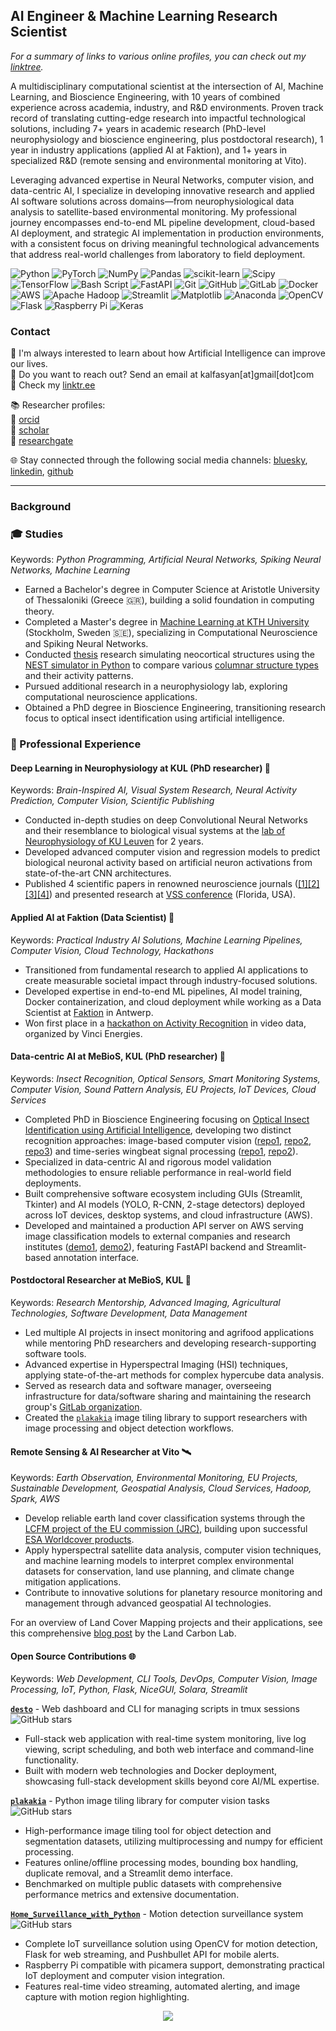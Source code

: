 ## AI Engineer & Machine Learning Research Scientist  
*For a summary of links to various online profiles, you can check out my [linktree](https://linktr.ee/kalfasyan).*  

A multidisciplinary computational scientist at the intersection of AI, Machine Learning, and Bioscience Engineering, with 10 years of combined experience across academia, industry, and R&D environments. Proven track record of translating cutting-edge research into impactful technological solutions, including 7+ years in academic research (PhD-level neurophysiology and bioscience engineering, plus postdoctoral research), 1 year in industry applications (applied AI at Faktion), and 1+ years in specialized R&D (remote sensing and environmental monitoring at Vito).  
  
Leveraging advanced expertise in Neural Networks, computer vision, and data-centric AI, I specialize in developing innovative research and applied AI software solutions across domains—from neurophysiological data analysis to satellite-based environmental monitoring. My professional journey encompasses end-to-end ML pipeline development, cloud-based AI deployment, and strategic AI implementation in production environments, with a consistent focus on driving meaningful technological advancements that address real-world challenges from laboratory to field deployment.
  
   
![Python](https://img.shields.io/badge/python-3670A0?style=for-the-badge&logo=python&logoColor=ffdd54) ![PyTorch](https://img.shields.io/badge/PyTorch-%23EE4C2C.svg?style=for-the-badge&logo=PyTorch&logoColor=white) ![NumPy](https://img.shields.io/badge/numpy-%23013243.svg?style=for-the-badge&logo=numpy&logoColor=white) ![Pandas](https://img.shields.io/badge/pandas-%23150458.svg?style=for-the-badge&logo=pandas&logoColor=white) ![scikit-learn](https://img.shields.io/badge/scikit--learn-%23F7931E.svg?style=for-the-badge&logo=scikit-learn&logoColor=white) ![Scipy](https://img.shields.io/badge/SciPy-%230C55A5.svg?style=for-the-badge&logo=scipy&logoColor=%white) ![TensorFlow](https://img.shields.io/badge/TensorFlow-%23FF6F00.svg?style=for-the-badge&logo=TensorFlow&logoColor=white) ![Bash Script](https://img.shields.io/badge/bash_script-%23121011.svg?style=for-the-badge&logo=gnu-bash&logoColor=white) ![FastAPI](https://img.shields.io/badge/FastAPI-005571?style=for-the-badge&logo=fastapi) ![Git](https://img.shields.io/badge/git-%23F05033.svg?style=for-the-badge&logo=git&logoColor=white) ![GitHub](https://img.shields.io/badge/github-%23121011.svg?style=for-the-badge&logo=github&logoColor=white) ![GitLab](https://img.shields.io/badge/gitlab-%23181717.svg?style=for-the-badge&logo=gitlab&logoColor=white) ![Docker](https://img.shields.io/badge/docker-%230db7ed.svg?style=for-the-badge&logo=docker&logoColor=white) ![AWS](https://img.shields.io/badge/AWS-%23FF9900.svg?style=for-the-badge&logo=amazon-aws&logoColor=white) ![Apache Hadoop](https://img.shields.io/badge/Apache%20Hadoop-66CCFF?style=for-the-badge&logo=apachehadoop&logoColor=black) ![Streamlit](https://img.shields.io/badge/Streamlit-%23FE4B4B.svg?style=for-the-badge&logo=streamlit&logoColor=white) ![Matplotlib](https://img.shields.io/badge/Matplotlib-%23ffffff.svg?style=for-the-badge&logo=Matplotlib&logoColor=black) ![Anaconda](https://img.shields.io/badge/Anaconda-%2344A833.svg?style=for-the-badge&logo=anaconda&logoColor=white) ![OpenCV](https://img.shields.io/badge/opencv-%23white.svg?style=for-the-badge&logo=opencv&logoColor=white) ![Flask](https://img.shields.io/badge/flask-%23000.svg?style=for-the-badge&logo=flask&logoColor=white) ![Raspberry Pi](https://img.shields.io/badge/-Raspberry_Pi-C51A4A?style=for-the-badge&logo=Raspberry-Pi) ![Keras](https://img.shields.io/badge/Keras-%23D00000.svg?style=for-the-badge&logo=Keras&logoColor=white) 

### Contact

🌱 I'm always interested to learn about how Artificial Intelligence can improve our lives.  
💬 Do you want to reach out? Send an email at kalfasyan[at]gmail[dot]com  
🔗 Check my [linktr.ee](https://linktr.ee/kalfasyan)  
  
📚 Researcher profiles:  
🧬 [orcid](https://orcid.org/0000-0002-9957-1502)  
🔬 [scholar](https://scholar.google.com/citations?user=WXHakDkAAAAJ&hl=en)  
📖 [researchgate](https://www.researchgate.net/profile/Ioannis-Kalfas-2)  
  
🌐 Stay connected through the following social media channels: [bluesky](https://bsky.app/profile/kalfasyan.bsky.social), [linkedin](https://www.linkedin.com/in/kalfasyan/), [github](https://github.com/kalfasyan/)  
  

----
### Background
  
### 🎓 Studies 
Keywords: *Python Programming, Artificial Neural Networks, Spiking Neural Networks, Machine Learning*  
  
- Earned a Bachelor's degree in Computer Science at Aristotle University of Thessaloniki (Greece 🇬🇷), building a solid foundation in computing theory.
- Completed a Master's degree in [Machine Learning at KTH University](https://www.kth.se/en/studies/master/machine-learning) (Stockholm, Sweden 🇸🇪), specializing in Computational Neuroscience and Spiking Neural Networks.
- Conducted [thesis](https://kth.diva-portal.org/smash/record.jsf?pid=diva2%3A868833&dswid=-157) research simulating neocortical structures using the [NEST simulator in Python](https://nest-simulator.readthedocs.io/en/stable/index.html) to compare various [columnar structure types](https://en.wikipedia.org/wiki/Cortical_column) and their activity patterns.
- Pursued additional research in a neurophysiology lab, exploring computational neuroscience applications.
- Obtained a PhD degree in Bioscience Engineering, transitioning research focus to optical insect identification using artificial intelligence.

### :briefcase: Professional Experience  
  
#### Deep Learning in Neurophysiology at KUL (PhD researcher) 🧠  
Keywords: *Brain-Inspired AI, Visual System Research, Neural Activity Prediction, Computer Vision, Scientific Publishing*  
  
- Conducted in-depth studies on deep Convolutional Neural Networks and their resemblance to biological visual systems at the [lab of Neurophysiology of KU Leuven](https://gbiomed.kuleuven.be/english/research/50000666/50000669/50488669) for 2 years.
- Developed advanced computer vision and regression models to predict biological neuronal activity based on artificial neuron activations from state-of-the-art CNN architectures.
- Published 4 scientific papers in renowned neuroscience journals ([[1]](https://www.eneuro.org/content/4/3/eneuro.0113-17.2017.abstract)[[2]](https://journals.plos.org/ploscompbiol/article?id=10.1371/journal.pcbi.1006557)[[3]](https://www.jneurosci.org/content/39/33/6513.abstract)[[4]](https://www.frontiersin.org/articles/10.3389/fnhum.2017.00402/full)) and presented research at [VSS conference](https://jov.arvojournals.org/article.aspx?articleid=2651681) (Florida, USA).

#### Applied AI at Faktion (Data Scientist) 🚀  
Keywords: *Practical Industry AI Solutions, Machine Learning Pipelines, Computer Vision, Cloud Technology, Hackathons*  
  
- Transitioned from fundamental research to applied AI applications to create measurable societal impact through industry-focused solutions.
- Developed expertise in end-to-end ML pipelines, AI model training, Docker containerization, and cloud deployment while working as a Data Scientist at [Faktion](https://faktion.com/) in Antwerp.
- Won first place in a [hackathon on Activity Recognition](https://faktion.com/blog/human-activity-capturer-and-klassifier-wins-first-prize-at-vinci-energies-hackaton/) in video data, organized by Vinci Energies.

#### Data-centric AI at MeBioS, KUL (PhD researcher) 🐞  
Keywords: *Insect Recognition, Optical Sensors, Smart Monitoring Systems, Computer Vision, Sound Pattern Analysis, EU Projects, IoT Devices, Cloud Services*  
  
- Completed PhD in Bioscience Engineering focusing on [Optical Insect Identification using Artificial Intelligence](https://kuleuven.limo.libis.be/discovery/fulldisplay?docid=lirias3887120&context=SearchWebhook&vid=32KUL_KUL:Lirias&lang=en&search_scope=lirias_profile&adaptor=SearchWebhook&tab=LIRIAS&query=any%2Ccontains%2CLIRIAS3887120&offset=0), developing two distinct recognition approaches: image-based computer vision ([repo1](https://github.com/kalfasyan/photobox), [repo2](https://github.com/kalfasyan/photobox_app), [repo3](https://github.com/kalfasyan/stickybugs-ai)) and time-series wingbeat signal processing ([repo1](https://github.com/kalfasyan/wbai), [repo2](https://gitlab.kuleuven.be/mebios-dl/research/3e200920/flying_insect_trap)).
- Specialized in data-centric AI and rigorous model validation methodologies to ensure reliable performance in real-world field deployments.
- Built comprehensive software ecosystem including GUIs (Streamlit, Tkinter) and AI models (YOLO, R-CNN, 2-stage detectors) deployed across IoT devices, desktop systems, and cloud infrastructure (AWS).
- Developed and maintained a production API server on AWS serving image classification models to external companies and research institutes ([demo1](https://www.veed.io/view/5147995d-7dad-44e0-b3c7-fd91f16699f0?panel=showcase), [demo2](https://www.veed.io/view/8efbeae2-e421-456a-9b50-30c968bcdf3e?panel=showcase)), featuring FastAPI backend and Streamlit-based annotation interface.

#### Postdoctoral Researcher at MeBioS, KUL 🦾  
Keywords: *Research Mentorship, Advanced Imaging, Agricultural Technologies, Software Development, Data Management*  
  
- Led multiple AI projects in insect monitoring and agrifood applications while mentoring PhD researchers and developing research-supporting software tools.
- Advanced expertise in Hyperspectral Imaging (HSI) techniques, applying state-of-the-art methods for complex hypercube data analysis.
- Served as research data and software manager, overseeing infrastructure for data/software sharing and maintaining the research group's [GitLab organization](https://gitlab.kuleuven.be/mebios-dl).
- Created the [`plakakia`](https://github.com/kalfasyan/plakakia) image tiling library to support researchers with image processing and object detection workflows.

#### Remote Sensing & AI Researcher at Vito 🛰️  
Keywords: *Earth Observation, Environmental Monitoring, EU Projects, Sustainable Development, Geospatial Analysis, Cloud Services, Hadoop, Spark, AWS*  
  
- Develop reliable earth land cover classification systems through the [LCFM project of the EU commission (JRC)](https://remotesensing.vito.be/services/copernicus-lcfm), building upon successful [ESA Worldcover products](https://esa-worldcover.org/en).
- Apply hyperspectral satellite data analysis, computer vision techniques, and machine learning models to interpret complex environmental datasets for conservation, land use planning, and climate change mitigation applications.
- Contribute to innovative solutions for planetary resource monitoring and management through advanced geospatial AI technologies.

For an overview of Land Cover Mapping projects and their applications, see this comprehensive [blog post](https://landcarbonlab.org/insights/global-land-cover-maps-accuracy-applications/) by the Land Carbon Lab.  

  
#### Open Source Contributions 🌐
Keywords: *Web Development, CLI Tools, DevOps, Computer Vision, Image Processing, IoT, Python, Flask, NiceGUI, Solara, Streamlit*

**[`desto`](https://github.com/kalfasyan/desto)** - Web dashboard and CLI for managing scripts in tmux sessions  
![GitHub stars](https://img.shields.io/github/stars/kalfasyan/desto?style=flat-square&logo=github) 
- Full-stack web application with real-time system monitoring, live log viewing, script scheduling, and both web interface and command-line functionality.
- Built with modern web technologies and Docker deployment, showcasing full-stack development skills beyond core AI/ML expertise.

**[`plakakia`](https://github.com/kalfasyan/plakakia)** - Python image tiling library for computer vision tasks  
![GitHub stars](https://img.shields.io/github/stars/kalfasyan/plakakia?style=flat-square&logo=github) 
- High-performance image tiling tool for object detection and segmentation datasets, utilizing multiprocessing and numpy for efficient processing.
- Features online/offline processing modes, bounding box handling, duplicate removal, and a Streamlit demo interface.
- Benchmarked on multiple public datasets with comprehensive performance metrics and extensive documentation.

**[`Home_Surveillance_with_Python`](https://github.com/kalfasyan/Home_Surveillance_with_Python)** - Motion detection surveillance system  
![GitHub stars](https://img.shields.io/github/stars/kalfasyan/Home_Surveillance_with_Python?style=flat-square&logo=github)
- Complete IoT surveillance solution using OpenCV for motion detection, Flask for web streaming, and Pushbullet API for mobile alerts.
- Raspberry Pi compatible with picamera support, demonstrating practical IoT deployment and computer vision integration.
- Features real-time video streaming, automated alerting, and image capture with motion region highlighting.
    
<p align="center">
  <a href="https://skillicons.dev">
    <img src="https://skillicons.dev/icons?i=python,pytorch,github,sklearn,opencv,fastapi,ubuntu,linux,bash,vscode,aws,anaconda,raspberrypi" />
  </a>
</p>
